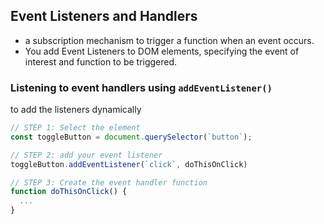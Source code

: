 ## Event Listeners and Handlers
* a subscription mechanism to trigger a function when an event occurs.
* You add Event Listeners to DOM elements, specifying the event of interest and function to be triggered.
### Listening to event handlers using `addEventListener()`
to add the listeners dynamically

```js
// STEP 1: Select the element
const toggleButton = document.querySelector(`button`);

// STEP 2: add your event listener
toggleButton.addEventListener(`click`, doThisOnClick)

// STEP 3: Create the event handler function
function doThisOnClick() {
  ...
}
```